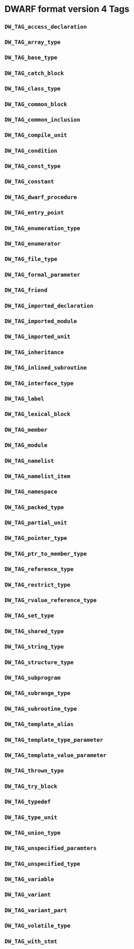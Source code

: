 # DWARF format version 4 Tags

## `DW_TAG_access_declaration`
## `DW_TAG_array_type`
## `DW_TAG_base_type`
## `DW_TAG_catch_block`
## `DW_TAG_class_type`
## `DW_TAG_common_block`
## `DW_TAG_common_inclusion`
## `DW_TAG_compile_unit`
## `DW_TAG_condition`
## `DW_TAG_const_type`
## `DW_TAG_constant`
## `DW_TAG_dwarf_procedure`
## `DW_TAG_entry_point`
## `DW_TAG_enumeration_type`
## `DW_TAG_enumerator`
## `DW_TAG_file_type`
## `DW_TAG_formal_parameter`
## `DW_TAG_friend`
## `DW_TAG_imported_declaration`
## `DW_TAG_imported_module`
## `DW_TAG_imported_unit`
## `DW_TAG_inheritance`
## `DW_TAG_inlined_subroutine`
## `DW_TAG_interface_type`
## `DW_TAG_label`
## `DW_TAG_lexical_block`
## `DW_TAG_member`
## `DW_TAG_module`
## `DW_TAG_namelist`
## `DW_TAG_namelist_item`


## `DW_TAG_namespace`
## `DW_TAG_packed_type`
## `DW_TAG_partial_unit`
## `DW_TAG_pointer_type`
## `DW_TAG_ptr_to_member_type`
## `DW_TAG_reference_type`
## `DW_TAG_restrict_type`
## `DW_TAG_rvalue_reference_type`
## `DW_TAG_set_type`
## `DW_TAG_shared_type`
## `DW_TAG_string_type`
## `DW_TAG_structure_type`
## `DW_TAG_subprogram`
## `DW_TAG_subrange_type`
## `DW_TAG_subroutine_type`
## `DW_TAG_template_alias`
## `DW_TAG_template_type_parameter`
## `DW_TAG_template_value_parameter`
## `DW_TAG_thrown_type`
## `DW_TAG_try_block`
## `DW_TAG_typedef`
## `DW_TAG_type_unit`
## `DW_TAG_union_type`
## `DW_TAG_unspecified_paramters`
## `DW_TAG_unspecified_type`
## `DW_TAG_variable`
## `DW_TAG_variant`
## `DW_TAG_variant_part`
## `DW_TAG_volatile_type`
## `DW_TAG_with_stmt`

